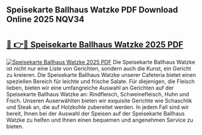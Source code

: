 ## Speisekarte Ballhaus Watzke PDF Download Online 2025 NQV34

# <h2><a href="http://gc7q48.nevu.top/?p=Speisekarte+Ballhaus+Watzke">🔗 👉🔴 Speisekarte Ballhaus Watzke 2025 PDF</a></h2>

[![Speisekarte Ballhaus Watzke 2025 PDF](https://i.imgur.com/dBaPXMq.png)](http://gc7q48.nevu.top/?p=Speisekarte+Ballhaus+Watzke)
Die Speisekarte Ballhaus Watzke ist nicht nur eine Liste von Gerichten, sondern auch die Kunst, ein Gericht zu kreieren. Die Speisekarte Ballhaus Watzke unserer Cafeteria bietet einen speziellen Bereich für leichte und frische Salate. Für diejenigen, die Fleisch lieben, bieten wir eine umfangreiche Auswahl an Gerichten auf der Speisekarte Ballhaus Watzke an: Rindfleisch, Schweinefleisch, Huhn und Fisch. Unseren Auserwählten bieten wir exquisite Gerichte wie Schaschlik und Steak an, die auf Holzkohle zubereitet werden. In jedem Fall sind wir bereit, Ihnen bei der Auswahl der Speisen auf der Speisekarte Ballhaus Watzke zu helfen und Ihnen einen bequemen und angenehmen Service zu bieten.

